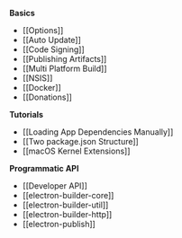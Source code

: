 **Basics**

* [[Options]]
* [[Auto Update]]
* [[Code Signing]]
* [[Publishing Artifacts]]
* [[Multi Platform Build]]
* [[NSIS]]
* [[Docker]]
* [[Donations]]

**Tutorials**

* [[Loading App Dependencies Manually]]
* [[Two package.json Structure]]
* [[macOS Kernel Extensions]]

**Programmatic API**

* [[Developer API]]
* [[electron-builder-core]]
* [[electron-builder-util]]
* [[electron-builder-http]]
* [[electron-publish]]
